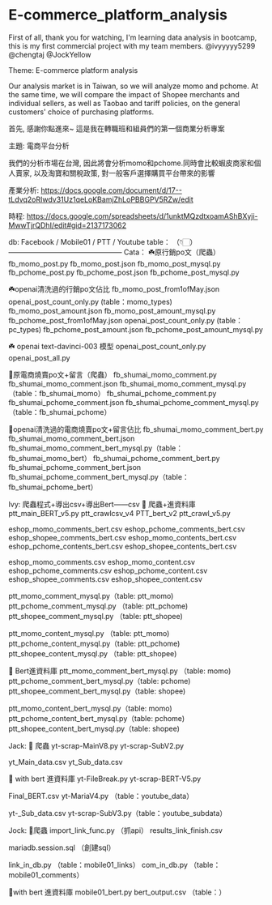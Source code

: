 # E-commerce_platform_analysis
First of all, thank you for watching, I'm learning data analysis in bootcamp, this is my first commercial project with my team members. 
@ivyyyyy5299 @chengtaj @JockYellow

Theme: E-commerce platform analysis

Our analysis market is in Taiwan, so we will analyze momo and pchome. At the same time, we will compare the impact of Shopee merchants and individual sellers, as well as Taobao and tariff policies, on the general customers' choice of purchasing platforms.


首先, 感謝你點進來~ 這是我在轉職班和組員們的第一個商業分析專案

主題: 電商平台分析

我們的分析市場在台灣, 因此將會分析momo和pchome.同時會比較蝦皮商家和個人賣家, 以及淘寶和關稅政策, 對一般客戶選擇購買平台帶來的影響

產業分析: https://docs.google.com/document/d/17--tLdvq2oRIwdv31Uz1qeLoKBamjZhLoPBBGPV5RZw/edit

時程: https://docs.google.com/spreadsheets/d/1unktMQzdtxoamAShBXyji-MwwTjrQDhI/edit#gid=2137173062


db:  Facebook / Mobile01 / PTT / Youtube
table： （👇🏻）
————————————————
Cata：
☘️原行銷po文（爬蟲）
fb_momo_post.py
fb_momo_post.json
fb_momo_post_mysql.py
fb_pchome_post.py
fb_pchome_post.json
fb_pchome_post_mysql.py

☘️openai清洗過的行銷po文佔比
fb_momo_post_from1ofMay.json
openai_post_count_only.py (table：momo_types)
fb_momo_post_amount.json
fb_momo_post_amount_mysql.py
fb_pchome_post_from1ofMay.json
openai_post_count_only.py (table：pc_types)
fb_pchome_post_amount.json
fb_pchome_post_amount_mysql.py

☘️ openai text-davinci-003 模型
openai_post_count_only.py
openai_post_all.py


🌺原電商燒賣po文+留言（爬蟲）
fb_shumai_momo_comment.py
fb_shumai_momo_comment.json
fb_shumai_momo_comment_mysql.py（table：fb_shumai_momo）
fb_shumai_pchome_comment.py
fb_shumai_pchome_comment.json
fb_shumai_pchome_comment_mysql.py（table：fb_shumai_pchome）

🌺openai清洗過的電商燒賣po文+留言佔比
fb_shumai_momo_comment_bert.py
fb_shumai_momo_comment_bert.json
fb_shumai_momo_comment_bert_mysql.py（table：fb_shumai_momo_bert）
fb_shumai_pchome_comment_bert.py
fb_shumai_pchome_comment_bert.json
fb_shumai_pchome_comment_bert_mysql.py（table：fb_shumai_pchome_bert）


Ivy:
爬蟲程式+導出csv+導出Bert——csv
🌸 爬蟲+進資料庫
ptt_main_BERT_v5.py
ptt_crawlcsv_v4
PTT_bert_v2
ptt_crawl_v5.py

eshop_momo_comments_bert.csv
eshop_pchome_comments_bert.csv
eshop_shopee_comments_bert.csv
eshop_momo_contents_bert.csv
eshop_pchome_contents_bert.csv
eshop_shopee_contents_bert.csv

eshop_momo_comments.csv
eshop_momo_content.csv
eshop_pchome_comments.csv
eshop_pchome_content.csv
eshop_shopee_comments.csv
eshop_shopee_content.csv

ptt_momo_comment_mysql.py（table: ptt_momo)
ptt_pchome_comment_mysql.py （table: ptt_pchome)
ptt_shopee_comment_mysql.py （table: ptt_shopee)

ptt_momo_content_mysql.py （table: ptt_momo)
ptt_pchome_content_mysql.py（table: ptt_pchome)
ptt_shopee_content_mysql.py （table: ptt_shopee)

🌸 Bert進資料庫
ptt_momo_comment_bert_mysql.py （table: momo)
ptt_pchome_comment_bert_mysql.py（table: pchome)
ptt_shopee_comment_bert_mysql.py（table: shopee)

ptt_momo_content_bert_mysql.py（table: momo)
ptt_pchome_content_bert_mysql.py（table: pchome)
ptt_shopee_content_bert_mysql.py（table: shopee)


Jack:
🌼 爬蟲
yt-scrap-MainV8.py
yt-scrap-SubV2.py

yt_Main_data.csv
yt_Sub_data.csv

🌼 with bert 進資料庫
yt-FileBreak.py 
yt-scrap-BERT-V5.py 

Final_BERT.csv
yt-MariaV4.py （table：youtube_data）

yt-_Sub_data.csv
yt-scrap-SubV3.py（table：youtube_subdata）


Jock:
🌹爬蟲
import_link_func.py （抓api）
results_link_finish.csv

mariadb.session.sql （創建sql）

link_in_db.py （table：mobile01_links）
com_in_db.py （table：mobile01_comments）

🌹with bert 進資料庫
mobile01_bert.py
bert_output.csv （table：）
